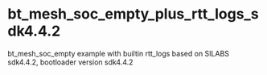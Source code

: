 # bt_mesh_soc_empty_plus_rtt_logs_sdk4.4.2
bt_mesh_soc_empty example with builtin rtt_logs  based on SILABS sdk4.4.2, bootloader version sdk4.4.2
